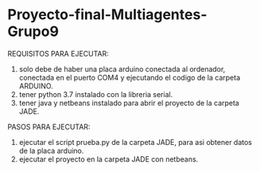 # Proyecto-final-Multiagentes-Grupo9

REQUISITOS PARA EJECUTAR:
1) solo debe de haber una placa arduino conectada al ordenador, conectada en el puerto COM4 y ejecutando el codigo de la carpeta ARDUINO.
2) tener python 3.7 instalado con la libreria serial.
3) tener java y netbeans instalado para abrir el proyecto de la carpeta JADE.

PASOS PARA EJECUTAR:
1) ejecutar el script prueba.py de la carpeta JADE, para asi obtener datos de la placa arduino.
2) ejecutar el proyecto en la carpeta JADE con netbeans.
